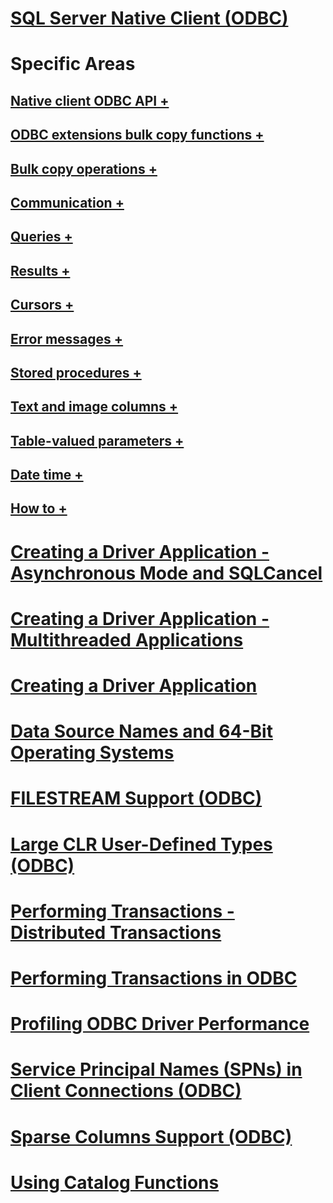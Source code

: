 # [SQL Server Native Client (ODBC)](sql-server-native-client-odbc.md)

# Specific Areas
## [Native client ODBC API +](../../../relational-databases/native-client-odbc-api/odbc-api-implementation-details.md)
## [ODBC extensions bulk copy functions +](../../../relational-databases/native-client-odbc-extensions-bulk-copy-functions/sql-server-driver-extensions-bulk-copy-functions.md)
## [Bulk copy operations +](../../../relational-databases/native-client-odbc-bulk-copy-operations/performing-bulk-copy-operations-odbc.md)
## [Communication +](../../../relational-databases/native-client-odbc-communication/communicating-with-sql-server-odbc.md)
## [Queries +](../../../relational-databases/native-client-odbc-queries/executing-queries-odbc.md)
## [Results +](../../../relational-databases/native-client-odbc-results/processing-results-odbc.md)
## [Cursors +](../../../relational-databases/native-client-odbc-cursors/using-cursors-odbc.md)
## [Error messages +](../../../relational-databases/native-client-odbc-error-messages/handling-errors-and-messages.md)
## [Stored procedures +](../../../relational-databases/native-client-odbc-stored-procedures/running-stored-procedures.md)
## [Text and image columns +](../../../relational-databases/native-client-odbc-text-image-columns/managing-text-and-image-columns.md)
## [Table-valued parameters +](../../../relational-databases/native-client-odbc-table-valued-parameters/table-valued-parameters-odbc.md)
## [Date time +](../../../relational-databases/native-client-odbc-date-time/date-and-time-improvements-odbc.md)
## [How to +](../../../relational-databases/native-client-odbc-how-to/odbc-how-to-topics.md)

# [Creating a Driver Application - Asynchronous Mode and SQLCancel](creating-a-driver-application-asynchronous-mode-and-sqlcancel.md)
# [Creating a Driver Application - Multithreaded Applications](creating-a-driver-application-multithreaded-applications.md)
# [Creating a Driver Application](creating-a-driver-application.md)
# [Data Source Names and 64-Bit Operating Systems](data-source-names-and-64-bit-operating-systems.md)
# [FILESTREAM Support (ODBC)](filestream-support-odbc.md)
# [Large CLR User-Defined Types (ODBC)](large-clr-user-defined-types-odbc.md)
# [Performing Transactions - Distributed Transactions](performing-transactions-distributed-transactions.md)
# [Performing Transactions in ODBC](performing-transactions-in-odbc.md)
# [Profiling ODBC Driver Performance](profiling-odbc-driver-performance.md)
# [Service Principal Names (SPNs) in Client Connections (ODBC)](service-principal-names-spns-in-client-connections-odbc.md)
# [Sparse Columns Support (ODBC)](sparse-columns-support-odbc.md)
# [Using Catalog Functions](using-catalog-functions.md)
